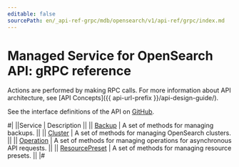 ```yaml
---
editable: false
sourcePath: en/_api-ref-grpc/mdb/opensearch/v1/api-ref/grpc/index.md
---
```


# Managed Service for OpenSearch API: gRPC reference

Actions are performed by making RPC calls. For more information about API architecture, see [API Concepts]({{ api-url-prefix }}/api-design-guide/).

See the interface definitions of the API on [GitHub](https://github.com/yandex-cloud/cloudapi).

#|
||Service | Description ||
|| [Backup](Backup/index.md) | A set of methods for managing backups. ||
|| [Cluster](Cluster/index.md) | A set of methods for managing OpenSearch clusters. ||
|| [Operation](Operation/index.md) | A set of methods for managing operations for asynchronous API requests. ||
|| [ResourcePreset](ResourcePreset/index.md) | A set of methods for managing resource presets. ||
|#